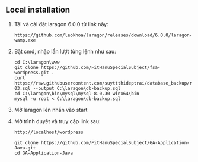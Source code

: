 ## Local installation

1. Tải và cài đặt laragon 6.0.0 từ link này:
    ```
    https://github.com/leokhoa/laragon/releases/download/6.0.0/laragon-wamp.exe
    ```
2. Bật cmd, nhập lần lượt từng lệnh như sau:
    ```
    cd C:\laragon\www
    git clone https://github.com/FitHanuSpecialSubject/fsa-wordpress.git .
    curl https://raw.githubusercontent.com/suyttthideptrai/database_backup/refs/heads/main/_wordpress_12-03.sql --output C:\laragon\db-backup.sql
    cd C:\laragon\bin\mysql\mysql-8.0.30-winx64\bin
    mysql -u root < C:\laragon\db-backup.sql
    ```

3. Mở laragon lên nhấn vào start
4. Mở trình duyệt và truy cập link sau:
    ```
    http://localhost/wordpress
    ```


    ```
    git clone https://github.com/FitHanuSpecialSubject/GA-Application-Java.git  
    cd GA-Application-Java
    ```